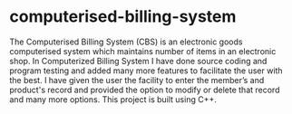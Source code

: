 # computerised-billing-system
The Computerised Billing System (CBS) is an electronic  goods computerised system which maintains number of items in an electronic shop. In Computerized Billing System I have done source coding and program testing and added many more features to facilitate the user with the best. I have given the user the facility to enter the member’s and product's record and provided the option to modify or delete that record and many more options. This project is built using C++.
